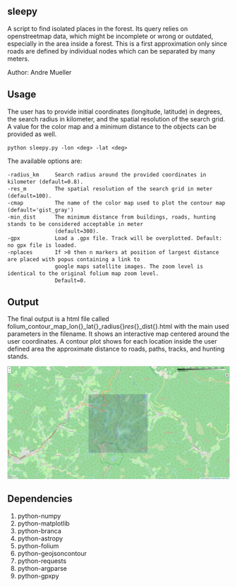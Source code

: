 sleepy
------

A script to find isolated places in the forest. Its query relies on openstreetmap data, which might be incomplete
or wrong or outdated, especially in the area inside a forest. This is a first approximation only since roads are defined
by individual nodes which can be separated by many meters.

Author: Andre Mueller

Usage
-----

The user has to provide initial coordinates (longitude, latitude) in degrees, the search radius in kilometer, and the 
spatial resolution of the search grid. A value for the color map and a minimum distance to the objects can be provided
as well.

```
python sleepy.py -lon <deg> -lat <deg>
```

The available options are:

    -radius_km     Search radius around the provided coordinates in kilometer (default=0.8).
    -res_m         The spatial resolution of the search grid in meter (default=100).
    -cmap          The name of the color map used to plot the contour map (default='gist_gray')
    -min_dist      The minimum distance from buildings, roads, hunting stands to be considered acceptable in meter 
                   (default=300).
    -gpx           Load a .gpx file. Track will be overplotted. Default: no gpx file is loaded.
    -nplaces       If >0 then n markers at position of largest distance are placed with popus containing a link to 
                   google maps satellite images. The zoom level is identical to the original folium map zoom level.
                   Default=0.


Output
------

The final output is a html file called folium_contour_map_lon{}_lat{}_radius{}_res_{}_dist{}.html with the main used 
parameters in the filename. It shows an interactive map centered around the user
coordinates. A contour plot shows for each location inside the user defined area the approximate distance to roads, 
paths, tracks, and hunting stands.

![Example output](https://github.com/amuellerastro/sleepy/blob/main/example.png?raw=true)


Dependencies
------------

   1. python-numpy
   1. python-matplotlib
   1. python-branca
   1. python-astropy
   1. python-folium
   1. python-geojsoncontour
   1. python-requests
   1. python-argparse
   1. python-gpxpy
